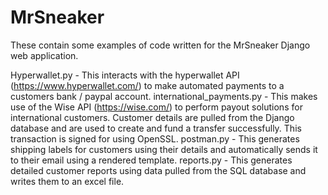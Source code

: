 # MrSneaker

These contain some examples of code written for the MrSneaker Django web application.

Hyperwallet.py - This interacts with the hyperwallet API (https://www.hyperwallet.com/) to make automated payments to a customers bank / paypal account.
international_payments.py - This makes use of the Wise API (https://wise.com/) to perform payout solutions for international customers. Customer details are pulled from the Django database and are used to create and fund a transfer successfully. This transaction is signed for using OpenSSL.
postman.py - This generates shipping labels for customers using their details and automatically sends it to their email using a rendered template.
reports.py - This generates detailed customer reports using data pulled from the SQL database and writes them to an excel file. 
